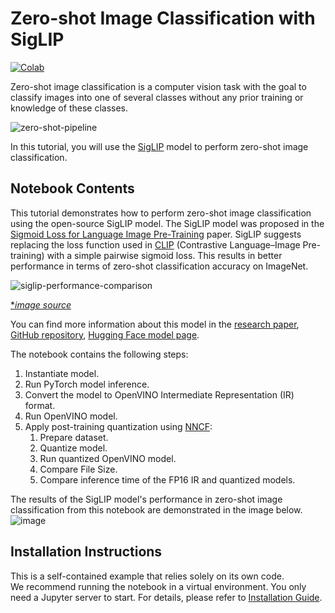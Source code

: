 # Zero-shot Image Classification with SigLIP

[![Colab](https://colab.research.google.com/assets/colab-badge.svg)](https://colab.research.google.com/github/openvinotoolkit/openvino_notebooks/blob/latest/notebooks/siglip-zero-shot-image-classification/siglip-zero-shot-image-classification.ipynb)

Zero-shot image classification is a computer vision task with the goal to classify images into one of several classes without any prior training or knowledge of these classes.

![zero-shot-pipeline](https://user-images.githubusercontent.com/29454499/207773481-d77cacf8-6cdc-4765-a31b-a1669476d620.png)

In this tutorial, you will use the [SigLIP](https://huggingface.co/docs/transformers/main/en/model_doc/siglip) model to perform zero-shot image classification.

## Notebook Contents

This tutorial demonstrates how to perform zero-shot image classification using the open-source SigLIP model. The SigLIP model was proposed in the [Sigmoid Loss for Language Image Pre-Training](https://arxiv.org/abs/2303.15343) paper. SigLIP suggests replacing the loss function used in [CLIP](https://github.com/openai/CLIP) (Contrastive Language–Image Pre-training) with a simple pairwise sigmoid loss. This results in better performance in terms of zero-shot classification accuracy on ImageNet.

![siglip-performance-comparison](https://huggingface.co/datasets/huggingface/documentation-images/resolve/main/transformers/model_doc/siglip_table.jpeg)

[\*_image source_](https://arxiv.org/abs/2303.15343)

You can find more information about this model in the [research paper](https://arxiv.org/abs/2303.15343), [GitHub repository](https://github.com/google-research/big_vision), [Hugging Face model page](https://huggingface.co/docs/transformers/main/en/model_doc/siglip).

The notebook contains the following steps:

1. Instantiate model.
1. Run PyTorch model inference.
1. Convert the model to OpenVINO Intermediate Representation (IR) format.
1. Run OpenVINO model.
1. Apply post-training quantization using [NNCF](https://github.com/openvinotoolkit/nncf):
   1. Prepare dataset.
   1. Quantize model.
   1. Run quantized OpenVINO model.
   1. Compare File Size.
   1. Compare inference time of the FP16 IR and quantized models.

The results of the SigLIP model's performance in zero-shot image classification from this notebook are demonstrated in the image below.
![image](https://github.com/openvinotoolkit/openvino_notebooks/assets/67365453/c4eb782c-0fef-4a89-a5c6-5cc43518490b)

## Installation Instructions

This is a self-contained example that relies solely on its own code.</br>
We recommend running the notebook in a virtual environment. You only need a Jupyter server to start.
For details, please refer to [Installation Guide](../../README.md).
